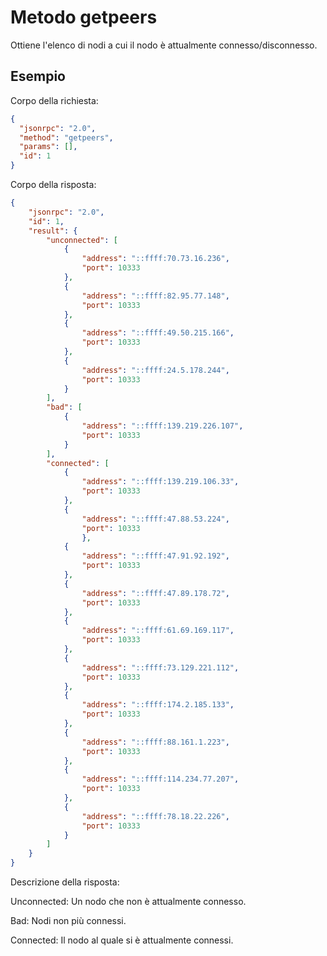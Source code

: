 # Metodo getpeers

Ottiene l'elenco di nodi a cui il nodo è attualmente connesso/disconnesso.

## Esempio

Corpo della richiesta:

```json
{
  "jsonrpc": "2.0",
  "method": "getpeers",
  "params": [],
  "id": 1
}
```

Corpo della risposta:

```json
{
    "jsonrpc": "2.0",
    "id": 1,
    "result": {
        "unconnected": [
            {
                "address": "::ffff:70.73.16.236",
                "port": 10333
            },
            {
                "address": "::ffff:82.95.77.148",
                "port": 10333
            },
            {
                "address": "::ffff:49.50.215.166",
                "port": 10333
            },
            {
                "address": "::ffff:24.5.178.244",
                "port": 10333
            }
        ],
        "bad": [
            {
                "address": "::ffff:139.219.226.107",
                "port": 10333
            }
        ],
        "connected": [
            {
                "address": "::ffff:139.219.106.33",
                "port": 10333
            },
            {
                "address": "::ffff:47.88.53.224",
                "port": 10333
                },
            {
                "address": "::ffff:47.91.92.192",
                "port": 10333
            },
            {
                "address": "::ffff:47.89.178.72",
                "port": 10333
            },
            {
                "address": "::ffff:61.69.169.117",
                "port": 10333
            },
            {
                "address": "::ffff:73.129.221.112",
                "port": 10333
            },
            {
                "address": "::ffff:174.2.185.133",
                "port": 10333
            },
            {
                "address": "::ffff:88.161.1.223",
                "port": 10333
            },
            {
                "address": "::ffff:114.234.77.207",
                "port": 10333
            },
            {
                "address": "::ffff:78.18.22.226",
                "port": 10333
            }
        ]
    }
}
```

Descrizione della risposta:

Unconnected: Un nodo che non è attualmente connesso.

Bad: Nodi non più connessi.

Connected: Il nodo al quale si è attualmente connessi.
